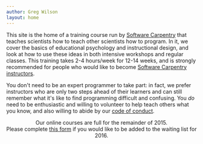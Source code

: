 ```yaml
---
author: Greg Wilson
layout: home
---
```


This site is the home of a training course run by [Software Carpentry][1] that teaches scientists how to teach other scientists how to program. In it, we cover the basics of educational psychology and instructional design, and look at how to use these ideas in both intensive workshops and regular classes. This training takes 2-4 hours/week for 12-14 weeks, and is strongly recommended for people who would like to become [Software Carpentry instructors][2].

You don't need to be an expert programmer to take part: in fact, we prefer instructors who are only two steps ahead of their learners and can still remember what it's like to find programming difficult and confusing. You *do* need to be enthusiastic and willing to volunteer to help teach others what you know, and also willing to abide by our [code of conduct][3].

<div align="center">
Our online courses are full for the remainder of 2015.
<br/>
Please complete <a href="http://software-carpentry.org/pages/register.html">this form</a>
if you would like to be added to the waiting list for 2016.
</div>

[1]: http://software-carpentry.org
[2]: http://software-carpentry.org/pages/team.html
[3]: http://software-carpentry.org/conduct.html

